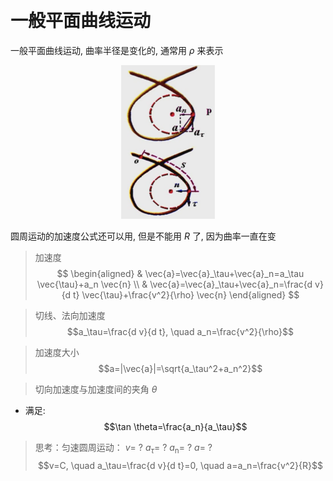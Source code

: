 &emsp;
# 一般平面曲线运动

一般平面曲线运动, 曲率半径是变化的, 通常用 $\rho$ 来表示

<div align=center>
    <img src="imgs/0-12.png" width=150>
</div>

圆周运动的加速度公式还可以用, 但是不能用 $R$ 了, 因为曲率一直在变

>加速度
$$
\begin{aligned}
& \vec{a}=\vec{a}_\tau+\vec{a}_n=a_\tau \vec{\tau}+a_n \vec{n} \\
& \vec{a}=\vec{a}_\tau+\vec{a}_n=\frac{d v}{d t} \vec{\tau}+\frac{v^2}{\rho} \vec{n}
\end{aligned}
$$

>切线、法向加速度
$$a_\tau=\frac{d v}{d t}, \quad a_n=\frac{v^2}{\rho}$$

>加速度大小
$$a=|\vec{a}|=\sqrt{a_\tau^2+a_n^2}$$

>切向加速度与加速度间的夹角 $\theta$
- 满足:
$$\tan \theta=\frac{a_n}{a_\tau}$$

>思考：匀速圆周运动： $v=$ ? $a_\tau=$ ? $a_{\mathrm{n}}=$ ? $a=$ ?
$$v=C, \quad a_\tau=\frac{d v}{d t}=0, \quad a=a_n=\frac{v^2}{R}$$